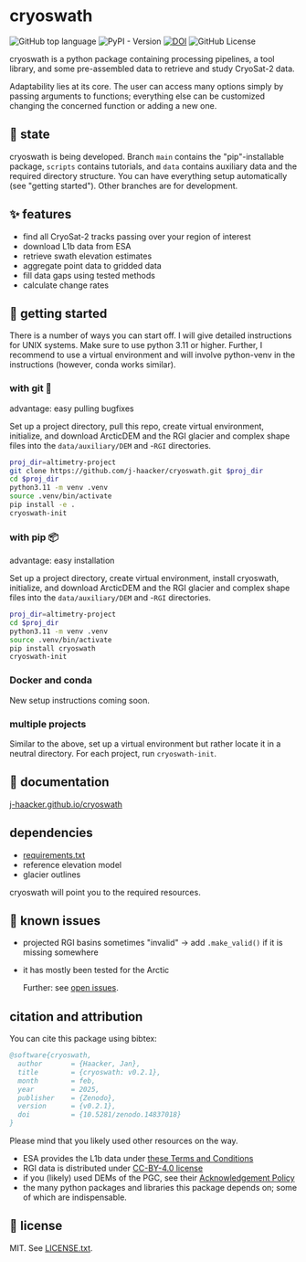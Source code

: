 # cryoswath

![GitHub top language](https://img.shields.io/github/languages/top/j-haacker/cryoswath)
![PyPI - Version](https://img.shields.io/pypi/v/cryoswath)
[![DOI](https://zenodo.org/badge/DOI/10.5281/zenodo.14837018.svg)](https://doi.org/10.5281/zenodo.14837018)
![GitHub License](https://img.shields.io/github/license/j-haacker/cryoswath)

cryoswath is a python package containing processing pipelines, a tool
library, and some pre-assembled data to retrieve and study CryoSat-2
data.

Adaptability lies at its core. The user can access many options simply
by passing arguments to functions; everything else can be customized
changing the concerned function or adding a new one.

## 🌱 state

cryoswath is being developed. Branch `main` contains the
"pip"-installable package, `scripts` contains tutorials, and `data`
contains auxiliary data and the required directory structure. You can
have everything setup automatically (see "getting started"). Other
branches are for development.

## ✨ features

- find all CryoSat-2 tracks passing over your region of interest
- download L1b data from ESA
- retrieve swath elevation estimates
- aggregate point data to gridded data
- fill data gaps using tested methods
- calculate change rates

## 🚀 getting started

There is a number of ways you can start off. I will give detailed
instructions for UNIX systems. Make sure to use python 3.11 or higher.
Further, I recommend to use a virtual environment and will involve
python-venv in the instructions (however, conda works similar).

### with git 🐙

advantage: easy pulling bugfixes

Set up a project directory, pull this repo, create virtual
environment, initialize, and download ArcticDEM and the RGI glacier and complex
shape files into the `data/auxiliary/DEM` and -`RGI` directories.

```sh
proj_dir=altimetry-project
git clone https://github.com/j-haacker/cryoswath.git $proj_dir
cd $proj_dir
python3.11 -m venv .venv
source .venv/bin/activate
pip install -e .
cryoswath-init
```

### with pip 📦

advantage: easy installation

Set up a project directory, create virtual environment, install
cryoswath, initialize, and download ArcticDEM and the RGI glacier and
complex shape files into the `data/auxiliary/DEM` and -`RGI`
directories.

```sh
proj_dir=altimetry-project
cd $proj_dir
python3.11 -m venv .venv
source .venv/bin/activate
pip install cryoswath
cryoswath-init
```

### Docker and conda

New setup instructions coming soon.

### multiple projects

Similar to the above, set up a virtual environment but rather locate it
in a neutral directory. For each project, run `cryoswath-init`.

## 📖 documentation

[j-haacker.github.io/cryoswath](https://j-haacker.github.io/cryoswath/)

## dependencies

- [requirements.txt](https://github.com/j-haacker/cryoswath/blob/main/requirements.txt)
- reference elevation model
- glacier outlines

cryoswath will point you to the required resources.

## 🐛 known issues

- projected RGI basins sometimes "invalid"
    -> add `.make_valid()` if it is missing somewhere
- it has mostly been tested for the Arctic

  Further: see [open issues](https://github.com/j-haacker/cryoswath/issues).

## citation and attribution

You can cite this package using bibtex:

```bibtex
@software{cryoswath,
  author       = {Haacker, Jan},
  title        = {cryoswath: v0.2.1},
  month        = feb,
  year         = 2025,
  publisher    = {Zenodo},
  version      = {v0.2.1},
  doi          = {10.5281/zenodo.14837018}
}
```

Please mind that you likely used other resources on the way.

- ESA provides the L1b data under [these Terms and Conditions](https://github.com/j-haacker/cryoswath/blob/main/data/L1b/Terms-and-Conditions-for-the-use-of-ESA-Data.pdf)
- RGI data is distributed under [CC-BY-4.0 license](https://creativecommons.org/licenses/by/4.0/)
- if you (likely) used DEMs of the PGC, see their [Acknowledgement Policy](https://www.pgc.umn.edu/guides/user-services/acknowledgement-policy/)
- the many python packages and libraries this package depends on; some of which are indispensable.

## 📜 license

MIT. See [LICENSE.txt](https://github.com/j-haacker/cryoswath/blob/main/LICENSE.txt).

